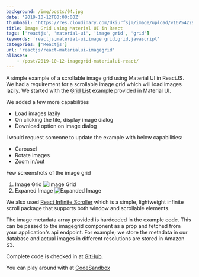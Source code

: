 ```yaml
---
background: /img/posts/04.jpg
date: '2019-10-12T00:00:00Z'
thumbnail: 'https://res.cloudinary.com/dkiurfsjm/image/upload/v1675422979/reactjs_q35ayl.png'
title: Image Grid using Material UI in React
tags: ['reactjs', 'material-ui', 'image grid', 'grid']
keywords: 'reactjs,material-ui,image grid,grid,javascript'
categories: ['Reactjs']
url: 'reactjs/react-materialui-imagegrid'
aliases:
    - /post/2019-10-12-imagegrid-materialui-react/
---
```


A simple example of a scrollable image grid using Material UI in ReactJS. We had a requirement for a scrollable image grid which will load images lazily. We started with the [Grid List](https://material-ui.com/components/grid-list/) example provided in Material UI.

We added a few more capabilities

- Load images lazily
- On clicking the tile, display image dialog
- Download option on image dialog

I would request someone to update the example with below capabilities:

- Carousel
- Rotate images
- Zoom in/out

Few screenshots of the image grid

1. Image Grid ![Image Grid](/img/posts/ss_0.png)
2. Expaned Image ![Expanded Image](/img/posts/ss_1.png)

We also used [React Infinite Scroller](https://github.com/CassetteRocks/react-infinite-scroller) which is a simple, lightweight infinite scroll package that supports both window and scrollable elements.

The image metadata array provided is hardcoded in the example code. This can be passed to the imagegrid component as a prop and fetched from your application's api endpoint. For example; we store the metadata in our database and actual images in different resolutions are stored in Amazon S3.

Complete code is checked in at [GitHub](https://github.com/manisuec/Sandbox).

You can play around with at [CodeSandbox](https://codesandbox.io/embed/imagegrid-lepk2)
